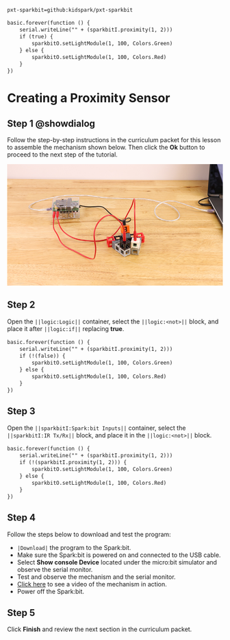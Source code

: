```package
pxt-sparkbit=github:kidspark/pxt-sparkbit
```

```template
basic.forever(function () {
    serial.writeLine("" + (sparkbitI.proximity(1, 2)))
    if (true) {
        sparkbitO.setLightModule(1, 100, Colors.Green)
    } else {
        sparkbitO.setLightModule(1, 100, Colors.Red)
    }
})
```

# Creating a Proximity Sensor

## Step 1 @showdialog

Follow the step-by-step instructions in the curriculum packet for this lesson to assemble the mechanism shown below. Then click the **Ok** button to proceed to the next step of the tutorial.

![proximity-sensor](https://raw.githubusercontent.com/KidSpark/tutorials/master/assets/2-5-proximity-sensor.png)

## Step 2

Open the ``||logic:Logic||`` container, select the ``||logic:<not>||`` block, and place it after ``||logic:if||`` replacing **true**.

```blocks
basic.forever(function () {
    serial.writeLine("" + (sparkbitI.proximity(1, 2)))
    if (!(false)) {
        sparkbitO.setLightModule(1, 100, Colors.Green)
    } else {
        sparkbitO.setLightModule(1, 100, Colors.Red)
    }
})
```

## Step 3

Open the ``||sparkbitI:Spark:bit Inputs||`` container, select the ``||sparkbitI:IR Tx/Rx||`` block, and place it in the ``||logic:<not>||`` block.

```blocks
basic.forever(function () {
    serial.writeLine("" + (sparkbitI.proximity(1, 2)))
    if (!(sparkbitI.proximity(1, 2))) {
        sparkbitO.setLightModule(1, 100, Colors.Green)
    } else {
        sparkbitO.setLightModule(1, 100, Colors.Red)
    }
})
```

## Step 4

Follow the steps below to download and test the program:
* ``|Download|`` the program to the Spark:bit.
* Make sure the Spark:bit is powered on and connected to the USB cable.
* Select **Show console Device** located under the micro:bit simulator and observe the serial monitor.
* Test and observe the mechanism and the serial monitor.
* [Click here](https://youtu.be/kB-wHXfGG3c) to see a video of the mechanism in action.
* Power off the Spark:bit.

## Step 5

Click **Finish** and review the next section in the curriculum packet.